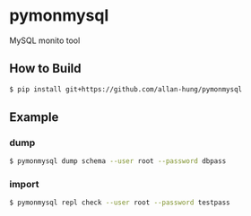 # pymonmysql

MySQL monito tool

## How to Build
```sh
$ pip install git+https://github.com/allan-hung/pymonmysql
```
    
## Example
### dump
```sh
$ pymonmysql dump schema --user root --password dbpass
```

### import
```sh
$ pymonmysql repl check --user root --password testpass
```
